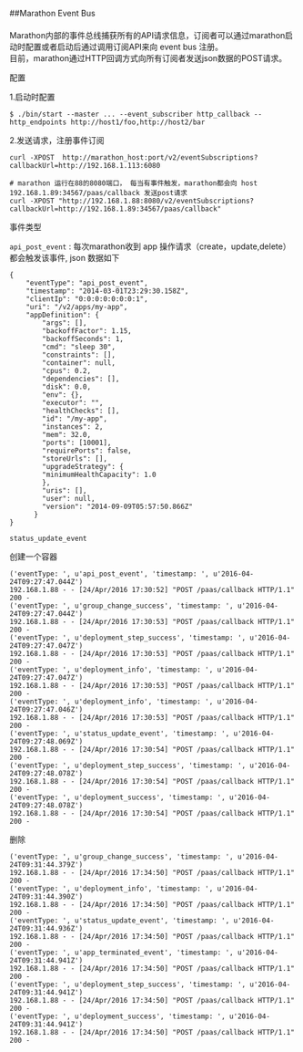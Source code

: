 ##Marathon Event Bus


####
Marathon内部的事件总线捕获所有的API请求信息，订阅者可以通过marathon启动时配置或者启动后通过调用订阅API来向 event bus 注册。  
目前，marathon通过HTTP回调方式向所有订阅者发送json数据的POST请求。


配置

1.启动时配置

	$ ./bin/start --master ... --event_subscriber http_callback --http_endpoints http://host1/foo,http://host2/bar

2.发送请求，注册事件订阅

	curl -XPOST  http://marathon_host:port/v2/eventSubscriptions?callbackUrl=http://192.168.1.113:6080
	
	# marathon 运行在88的8080端口， 每当有事件触发，marathon都会向 host 192.168.1.89:34567/paas/callback 发送post请求 
	curl -XPOST "http://192.168.1.88:8080/v2/eventSubscriptions?callbackUrl=http://192.168.1.89:34567/paas/callback"



事件类型  

`api_post_event` :  每次marathon收到 app 操作请求（create，update,delete）都会触发该事件, json 数据如下 

	{
		"eventType": "api_post_event",
		"timestamp": "2014-03-01T23:29:30.158Z",
		"clientIp": "0:0:0:0:0:0:0:1",
		"uri": "/v2/apps/my-app",
		"appDefinition": {
			"args": [],
			"backoffFactor": 1.15,
			"backoffSeconds": 1,
			"cmd": "sleep 30",
			"constraints": [],
			"container": null,
			"cpus": 0.2,
			"dependencies": [],
			"disk": 0.0,
			"env": {},
			"executor": "",
			"healthChecks": [],
			"id": "/my-app",
			"instances": 2,
			"mem": 32.0,
			"ports": [10001],
			"requirePorts": false,
			"storeUrls": [],
			"upgradeStrategy": {
			"minimumHealthCapacity": 1.0
			},
			"uris": [],
			"user": null,
			"version": "2014-09-09T05:57:50.866Z"
		  }
	}


`status_update_event`


创建一个容器

	('eventType: ', u'api_post_event', 'timestamp: ', u'2016-04-24T09:27:47.044Z')
	192.168.1.88 - - [24/Apr/2016 17:30:52] "POST /paas/callback HTTP/1.1" 200 -
	('eventType: ', u'group_change_success', 'timestamp: ', u'2016-04-24T09:27:47.044Z')
	192.168.1.88 - - [24/Apr/2016 17:30:53] "POST /paas/callback HTTP/1.1" 200 -
	('eventType: ', u'deployment_step_success', 'timestamp: ', u'2016-04-24T09:27:47.047Z')
	192.168.1.88 - - [24/Apr/2016 17:30:53] "POST /paas/callback HTTP/1.1" 200 -
	('eventType: ', u'deployment_info', 'timestamp: ', u'2016-04-24T09:27:47.047Z')
	192.168.1.88 - - [24/Apr/2016 17:30:53] "POST /paas/callback HTTP/1.1" 200 -
	('eventType: ', u'deployment_info', 'timestamp: ', u'2016-04-24T09:27:47.046Z')
	192.168.1.88 - - [24/Apr/2016 17:30:53] "POST /paas/callback HTTP/1.1" 200 -
	('eventType: ', u'status_update_event', 'timestamp: ', u'2016-04-24T09:27:48.069Z')
	192.168.1.88 - - [24/Apr/2016 17:30:54] "POST /paas/callback HTTP/1.1" 200 -
	('eventType: ', u'deployment_step_success', 'timestamp: ', u'2016-04-24T09:27:48.078Z')
	192.168.1.88 - - [24/Apr/2016 17:30:54] "POST /paas/callback HTTP/1.1" 200 -
	('eventType: ', u'deployment_success', 'timestamp: ', u'2016-04-24T09:27:48.078Z')
	192.168.1.88 - - [24/Apr/2016 17:30:54] "POST /paas/callback HTTP/1.1" 200 -


删除


	('eventType: ', u'group_change_success', 'timestamp: ', u'2016-04-24T09:31:44.379Z')
	192.168.1.88 - - [24/Apr/2016 17:34:50] "POST /paas/callback HTTP/1.1" 200 -
	('eventType: ', u'deployment_info', 'timestamp: ', u'2016-04-24T09:31:44.390Z')
	192.168.1.88 - - [24/Apr/2016 17:34:50] "POST /paas/callback HTTP/1.1" 200 -
	('eventType: ', u'status_update_event', 'timestamp: ', u'2016-04-24T09:31:44.936Z')
	192.168.1.88 - - [24/Apr/2016 17:34:50] "POST /paas/callback HTTP/1.1" 200 -
	('eventType: ', u'app_terminated_event', 'timestamp: ', u'2016-04-24T09:31:44.941Z')
	192.168.1.88 - - [24/Apr/2016 17:34:50] "POST /paas/callback HTTP/1.1" 200 -
	('eventType: ', u'deployment_step_success', 'timestamp: ', u'2016-04-24T09:31:44.941Z')
	192.168.1.88 - - [24/Apr/2016 17:34:50] "POST /paas/callback HTTP/1.1" 200 -
	('eventType: ', u'deployment_success', 'timestamp: ', u'2016-04-24T09:31:44.941Z')
	192.168.1.88 - - [24/Apr/2016 17:34:50] "POST /paas/callback HTTP/1.1" 200 -